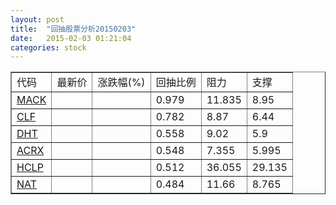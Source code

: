 ```yaml
---
layout: post
title:  "回抽股票分析20150203"
date:   2015-02-03 01:21:04
categories: stock
---
```

<script type="text/javascript">
var stockList = []
stockList.push('gb_mack');
stockList.push('gb_clf');
stockList.push('gb_dht');
stockList.push('gb_acrx');
stockList.push('gb_hclp');
stockList.push('gb_nat');
</script>
<table border="1">
 <tr>
 <td>代码</td>
 <td>最新价</td>
 <td>涨跌幅(%)</td>
 <td>回抽比例</td>
 <td>阻力</td>
 <td>支撑</td>
</tr>
  <tr id="mack">
  <td><a href="http://stock.finance.sina.com.cn/usstock/quotes/MACK.html" target="_blank">MACK</a></td><td></td><td></td><td>0.979</td><td>11.835</td><td>8.95</td></tr>
  <tr id="clf">
  <td><a href="http://stock.finance.sina.com.cn/usstock/quotes/CLF.html" target="_blank">CLF</a></td><td></td><td></td><td>0.782</td><td>8.87</td><td>6.44</td></tr>
  <tr id="dht">
  <td><a href="http://stock.finance.sina.com.cn/usstock/quotes/DHT.html" target="_blank">DHT</a></td><td></td><td></td><td>0.558</td><td>9.02</td><td>5.9</td></tr>
  <tr id="acrx">
  <td><a href="http://stock.finance.sina.com.cn/usstock/quotes/ACRX.html" target="_blank">ACRX</a></td><td></td><td></td><td>0.548</td><td>7.355</td><td>5.995</td></tr>
  <tr id="hclp">
  <td><a href="http://stock.finance.sina.com.cn/usstock/quotes/HCLP.html" target="_blank">HCLP</a></td><td></td><td></td><td>0.512</td><td>36.055</td><td>29.135</td></tr>
  <tr id="nat">
  <td><a href="http://stock.finance.sina.com.cn/usstock/quotes/NAT.html" target="_blank">NAT</a></td><td></td><td></td><td>0.484</td><td>11.66</td><td>8.765</td></tr>
</table>
